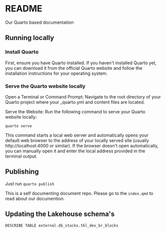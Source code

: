 # README
Our Quarto based documentation

## Running locally
### Install Quarto
First, ensure you have Quarto installed. If you haven't installed Quarto yet, you can download it from the official Quarto website and follow the installation instructions for your operating system.

### Serve the Quarto website locally
Open a Terminal or Command Prompt: Navigate to the root directory of your Quarto project where your _quarto.yml and content files are located.

Serve the Website: Run the following command to serve your Quarto website locally:

`quarto serve`

This command starts a local web server and automatically opens your default web browser to the address of your locally served site (usually http://localhost:4000 or similar). If the browser doesn't open automatically, you can manually open it and enter the local address provided in the terminal output.

## Publishing
Just run `quarto publish`

This is a self documenting document repo. Please go to the `index.qmd` to read about our documention. 

## Updating the Lakehouse schema's
`DESCRIBE TABLE external.db_stacks.tbl_dev_br_blocks`
